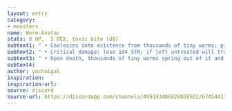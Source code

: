 ```yaml
---
layout: entry
category:
- monsters 
name: Worm-Avatar
stats: 8 HP,  5 DEX, toxic bite (d8)
subtext1: " • Coalesces into existence from thousands of tiny worms; pink & shaped like a giant grub. Its face bears a crown-like bony crest upon it. A child's arms sprout from its torso, speaks telepathically."
subtext2: " • Critical damage: lose 1d4 STR; if left untreated will transform into a worm-avatar in 1d12 hours."
subtext3: " • Upon death, thousands of tiny worms spring out of it and flee in all directions."
subtext4: 
author: yochaigal
inspiration: 
inspiration-url: 
source: discord
source-url: https://discordapp.com/channels/499193406828838922/674544134798966806/701782404339335168
---
```

